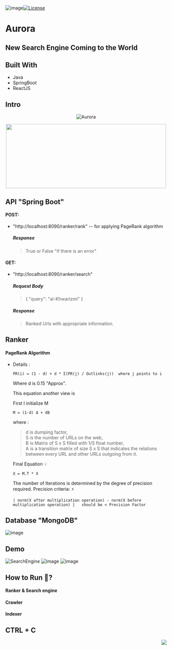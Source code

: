 ![image](https://github.com/ahmed-kamal2004/Aurora_SearchEngine/assets/98265644/02f14563-9759-4868-a87c-6a72545838e4)[![License](https://img.shields.io/github/license/get-icon/geticon)](https://github.com/get-icon/geticon/blob/master/LICENSE "License")


# Aurora
## New Search Engine Coming to the World
## Built With
  - Java
  - SpringBoot
  - ReactJS
## Intro
<p align="center">
  <img src="https://readme-typing-svg.demolab.com/?lines=Aurora+:+hello+world&font=Dancing_Script%70Code&color=%247E3DCE&size=20&center=true&width=500&height=100&duration=4000&pause=1&theme=dark" alt="Aurora">
</p>
<p align="center">
  <img src="https://static.toiimg.com/thumb/msid-96286166,width-748,height-499,resizemode=4,imgsize-129000/.jpg?raw=true" height=200 width=500>
</p>

## API "Spring Boot"
 #### POST:
 - "http://localhost:8090/ranker/rank" -- for applying PageRank algorithm
    ##### Response
   > True or False "if there is an error" <br/>
 #### GET:
 - "http://localhost:8090/ranker/search"
    ##### Request Body
   > { "query": "al-Khwarizmi" } <br />
    ##### Response
   > Ranked Urls with appropriate information. <br/>
## Ranker
#### PageRank Algorithm
- Details :
  ```
  PR(i) = (1 - d) + d * Σ(PR(j) / Outlinks(j))  where j points to i
  ```
  Where d is 0.15 "Approx".

  This equation another view is

  First I initialize M
  ```
  M = (1-d) A + dB
  ```
  
  where :
   > d is dumping factor, <br/>
   > S is the number of URLs on the web,<br/>
   > B is Matrix of S x S filled with 1/S float number,<br/>
   > A is a transition matrix of size S x S that indicates the relations between every URL and other URLs outgoing from it.<br/>

  Final Equation :bulb:
  ```
  X = M.T * X
  ```
  The number of Iterations is determined by the degree of precision required.
  Precision criteria: ⚡
  ```
  | norm(X after multiplication operation) - norm(X before multiplication operation) |   should be < Precision Factor
  ```

## Database "MongoDB"
![image](https://github.com/ahmed-kamal2004/Aurora_SearchEngine/assets/98265644/5592cb3e-9f0b-47a2-9c3b-56fab912969c)


## Demo
![SearchEngine](https://github.com/ahmed-kamal2004/Aurora_SearchEngine/assets/98265644/65ed9d1a-cfad-4bba-b0d0-793458a97a85)
![image](https://github.com/ahmed-kamal2004/Aurora_SearchEngine/assets/98265644/a9b517fb-287f-4090-81d8-aced034ab9b4)
![image](https://github.com/ahmed-kamal2004/Aurora_SearchEngine/assets/98265644/969ee8d9-06a3-4298-8587-9ecddc881d01)

## How to Run 🚀?
  #### Ranker & Search engine
  #### Crawler
  #### Indexer
## CTRL + C
<img align="right" src="https://visitor-badge.laobi.icu/badge?page_id=ahmed-kamal2004.Aurora_SearchEngine"/>
